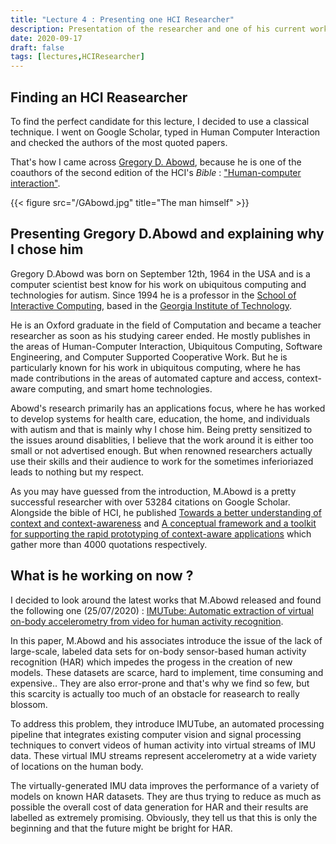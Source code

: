 ```yaml
---
title: "Lecture 4 : Presenting one HCI Researcher"
description: Presentation of the researcher and one of his current works
date: 2020-09-17
draft: false
tags: [lectures,HCIResearcher]
---
```


## Finding an HCI Reasearcher

To find the perfect candidate for this lecture, I decided to use a classical technique. I went on Google Scholar, typed in Human Computer Interaction and checked the authors of the most quoted papers.   

That's how I came across [Gregory D. Abowd](https://scholar.google.fr/citations?hl=fr&user=gb8sbdcAAAAJ&view_op=list_works&sortby=pubdate), because he is one of the coauthors of the second edition of the HCI's *Bible* : ["Human-computer interaction"](https://d1wqtxts1xzle7.cloudfront.net/59261746/Human-Computer_Interaction20190515-109270-2u696e.pdf?1557932791=&response-content-disposition=inline%3B+filename%3DHuman_Computer_Interaction.pdf&Expires=1604159208&Signature=NKrqTpi~2lnIxhY6Rjo2aFs-YbD57M35Z8gbavrC4NFQR5Wsxf2F0~5lS3-GlVKSpYXGzSV3g7Uj5y30LRNTxXDcPbnWaH8rgPm7FN-irLxm~s6yL8BP~ZU5Mj9FNu0Q0jhoB4jnjGTtvHPg15cU5IwEeYbCLwaMCtiTMEnEwZwgzx5IDZ5Hx44ym0V8bq~3Wxv2vJSkT30lEHwYpcVZ-2aECiS-MgHXdTkE8USh1k7PZI7erV43v2ljQflAHKJXCsG5NjPdGMb2vSaAcNB9OERHfiqXLpI9to8ohVpS6-d1WsmO6UM0UFt86HEUx8Y1zpmRVuuDiz4Xg0Mibvz~2w__&Key-Pair-Id=APKAJLOHF5GGSLRBV4ZA).

{{< figure src="/GAbowd.jpg" title="The man himself" >}} 

## Presenting Gregory D.Abowd and explaining why I chose him

Gregory D.Abowd was born on September 12th, 1964 in the USA and is a computer scientist best know for his work on ubiquitous computing and technologies for autism. Since 1994 he is a professor in the [School of Interactive Computing](https://en.wikipedia.org/wiki/Georgia_Institute_of_Technology_School_of_Interactive_Computing), based in the [Georgia Institute of Technology](https://en.wikipedia.org/wiki/Georgia_Tech).

He is an Oxford graduate in the field of Computation and became a teacher researcher as soon as his studying career ended. He mostly publishes in the areas of Human-Computer Interaction, Ubiquitous Computing, Software Engineering, and Computer Supported Cooperative Work. But he is particularly known for his work in ubiquitous computing, where he has made contributions in the areas of automated capture and access, context-aware computing, and smart home technologies.

Abowd's research primarily has an applications focus, where he has worked to develop systems for health care, education, the home, and individuals with autism and that is mainly why I chose him. Being pretty sensitized to the issues around disablities, I believe that the work around it is either too small or not advertised enough. But when renowned researchers actually use their skills and their audience to work for the sometimes inferioriazed leads to nothing but my respect.   

As you may have guessed from the introduction, M.Abowd is a pretty successful researcher with over 53284 citations on Google Scholar. Alongside the bible of HCI, he published [Towards a better understanding of context and context-awareness](https://smartech.gatech.edu/bitstream/handle/1853/3389/99-22.pdf;) and [A conceptual framework and a toolkit for supporting the rapid prototyping of context-aware applications](http://www.academia.edu/download/45458440/8a-DeyAbowdContextToolkit.pdf) which gather more than 4000 quotations respectively.


## What is he working on now ?

I decided to look around the latest works that M.Abowd released and found the following one (25/07/2020) : [IMUTube: Automatic extraction of virtual on-body accelerometry from video for human activity recognition](https://arxiv.org/pdf/2006.05675).
   
In this paper, M.Abowd and his associates introduce the issue of the lack of large-scale, labeled data sets for on-body sensor-based human activity recognition (HAR) which impedes the progess in the creation of new models.
These datasets are scarce, hard to implement, time consuming and expensive.. They are also error-prone and that's why we find so few, but this scarcity is actually too much of an obstacle for reasearch to really blossom.  
  
   To address this problem, they introduce IMUTube, an automated processing pipeline that integrates existing computer vision and signal processing techniques to convert videos of human activity into virtual streams of IMU data. These virtual IMU streams represent accelerometry at a wide variety of locations on the human body.    

   The virtually-generated IMU data improves the performance of a variety of models on known HAR datasets. They are thus trying to reduce as much as possible the overall cost of data generation for HAR and their results are labelled as extremely promising. Obviously, they tell us that this is only the beginning and that the future might be bright for HAR.